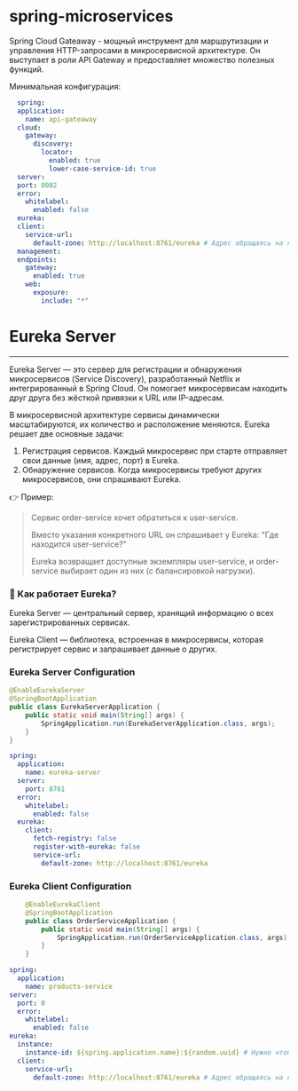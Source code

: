 # spring-microservices

Spring Cloud Gateaway - мощный инструмент для маршрутизации и управления HTTP-запросами в микросервисной архитектуре. Он выступает в роли API Gateway и предоставляет множество полезных функций.</p>
Минимальная конфигурация:

```yaml
  spring:
  application:
    name: api-gateaway
  cloud:
    gateway:
      discovery:
        locator:
          enabled: true
          lower-case-service-id: true
  server:
  port: 8082
  error:
    whitelabel:
      enabled: false
  eureka:
  client:
    service-url:
      default-zone: http://localhost:8761/eureka # Адрес обращаясь на который наши микросервисы будут регистрироваться
  management:
  endpoints:
    gateway:
      enabled: true
    web:
      exposure:
        include: "*"
```

# Eureka Server
<hr>
Eureka Server — это сервер для регистрации и обнаружения микросервисов (Service Discovery), разработанный Netflix и интегрированный в Spring Cloud. Он помогает микросервисам находить друг друга без жёсткой привязки к URL или IP-адресам.</p>

В микросервисной архитектуре сервисы динамически масштабируются, их количество и расположение меняются. Eureka решает две основные задачи:</p>

<ol>
    <li> Регистрация сервисов. Каждый микросервис при старте отправляет свои данные (имя, адрес, порт) в Eureka.</li>
    <li> Обнаружение сервисов. Когда микросервисы требуют других микросервисов, они спрашивают Eureka.</li>
</ol>

<p> 👉 Пример: </p>
<blockquote>
Сервис order-service хочет обратиться к user-service.

Вместо указания конкретного URL он спрашивает у Eureka: "Где находится user-service?"

Eureka возвращает доступные экземпляры user-service, и order-service выбирает один из них (с балансировкой нагрузки).
</blockquote>

### 🔹 Как работает Eureka?
Eureka Server — центральный сервер, хранящий информацию о всех зарегистрированных сервисах.

Eureka Client — библиотека, встроенная в микросервисы, которая регистрирует сервис и запрашивает данные о других.


### Eureka Server Configuration

```java
@EnableEurekaServer
@SpringBootApplication
public class EurekaServerApplication {
    public static void main(String[] args) {
        SpringApplication.run(EurekaServerApplication.class, args);
    }
}
```

```yaml
spring:
  application:
    name: eureka-server
  server:
    port: 8761
  error:
    whitelabel:
      enabled: false
  eureka:
    client:
      fetch-registry: false
      register-with-eureka: false
      service-url:
        default-zone: http://localhost:8761/eureka
```


### Eureka Client Configuration
```java
    @EnableEurekaClient
    @SpringBootApplication
    public class OrderServiceApplication {
        public static void main(String[] args) {
            SpringApplication.run(OrderServiceApplication.class, args);
        }
    }
```

```yaml
spring:
  application:
    name: products-service
server:
  port: 0
  error:
    whitelabel:
      enabled: false
eureka:
  instance:
    instance-id: ${spring.application.name}:${random.uuid} # Нужно чтобы каждый экземпляр был уникальным.
  client:
    service-url:
      default-zone: http://localhost:8761/eureka # Адрес обращаясь на который наши микросервисы будут регистрироваться
```
